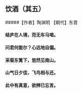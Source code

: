 ## 饮酒（其五）
#####【作者】陶渊明 【朝代】东晋
#### 结庐在人境，而无车马喧。  
#### 问君何能尔？心远地自偏。  
#### 采菊东篱下，悠然见南山。  
#### 山气日夕佳，飞鸟相与还。  
#### 此中有真意，欲辨已忘言。  
